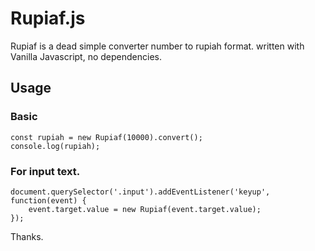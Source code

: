 # Rupiaf.js

Rupiaf is a dead simple converter number to rupiah format. written with Vanilla Javascript, no dependencies.

## Usage

### Basic
```
const rupiah = new Rupiaf(10000).convert();
console.log(rupiah);
```
### For input text.
```
document.querySelector('.input').addEventListener('keyup', function(event) {
    event.target.value = new Rupiaf(event.target.value);
});
```
Thanks.
